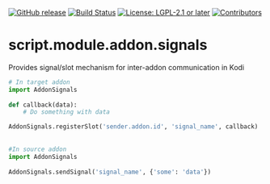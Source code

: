 [![GitHub release](https://img.shields.io/github/release/ruuk/script.module.addon.signals.svg)](https://github.com/ruuk/script.module.addon.signals/releases)
[![Build Status](https://travis-ci.org/ruuk/script.module.addon.signals.svg?branch=master)](https://travis-ci.org/ruuk/script.module.addon.signals)
[![License: LGPL-2.1 or later](https://img.shields.io/badge/license-LGPLv2.1_or_later-blue)](https://opensource.org/licenses/LGPL-2.1)
[![Contributors](https://img.shields.io/github/contributors/ruuk/script.module.addon.signals.svg)](https://github.com/ruuk/script.module.addon.signals/graphs/contributors)

# script.module.addon.signals

Provides signal/slot mechanism for inter-addon communication in Kodi

```python
# In target addon
import AddonSignals
​
def callback(data):
	# Do something with data

AddonSignals.registerSlot('sender.addon.id', 'signal_name', callback)
​
​
#In source addon
import AddonSignals
​
AddonSignals.sendSignal('signal_name', {'some': 'data'})
```
